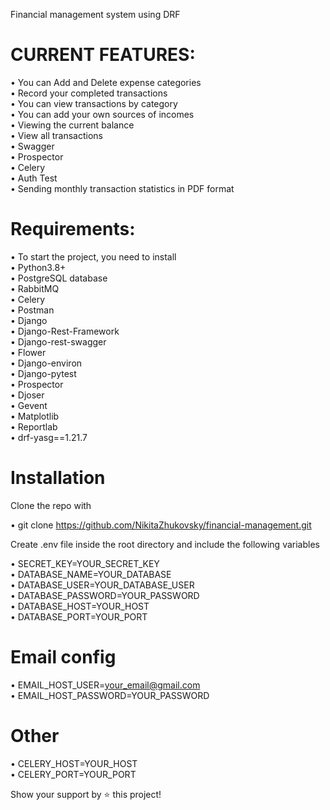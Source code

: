 Financial management system using DRF
                                                     

# CURRENT FEATURES:

• You can Add and Delete expense categories   
• Record your completed transactions  
• You can view transactions by category  
• You can add your own sources of incomes  
• Viewing the current balance  
• View all transactions  
• Swagger  
• Prospector  
• Celery  
• Auth Test  
• Sending monthly transaction statistics in PDF format  

# Requirements:  
• To start the project, you need to install  
• Python3.8+  
• PostgreSQL database  
• RabbitMQ  
• Celery  
• Postman  
• Django  
• Django-Rest-Framework  
• Django-rest-swagger  
• Flower  
• Django-environ  
• Django-pytest  
• Prospector  
• Djoser  
• Gevent  
• Matplotlib  
• Reportlab  
• drf-yasg==1.21.7  

# Installation
Clone the repo with

• git clone https://github.com/NikitaZhukovsky/financial-management.git

Create .env file inside the root directory and include the following variables

• SECRET_KEY=YOUR_SECRET_KEY  
• DATABASE_NAME=YOUR_DATABASE  
• DATABASE_USER=YOUR_DATABASE_USER  
• DATABASE_PASSWORD=YOUR_PASSWORD  
• DATABASE_HOST=YOUR_HOST  
• DATABASE_PORT=YOUR_PORT  

# Email config

• EMAIL_HOST_USER=your_email@gmail.com  
• EMAIL_HOST_PASSWORD=YOUR_PASSWORD  

# Other

• CELERY_HOST=YOUR_HOST  
• CELERY_PORT=YOUR_PORT  


Show your support by ⭐️ this project!
